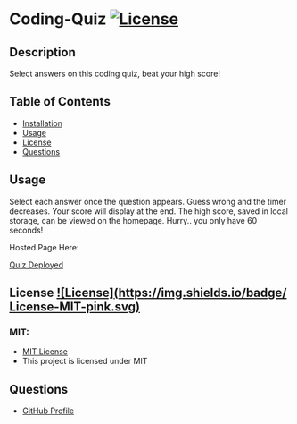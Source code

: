 # Coding-Quiz [![License](https://img.shields.io/badge/License-MIT-pink.svg)](https://opensource.org/licenses/MIT) 
                       
## Description
Select answers on this coding quiz, beat your high score! 

## Table of Contents
- [Installation](#installation)
- [Usage](#usage)
- [License](#license)
- [Questions](#questions)
    
## Usage
Select each answer once the question appears. Guess wrong and the timer decreases. Your score will display at the end. The high score, saved in local storage, can be viewed on the homepage. Hurry.. you only have 60 seconds!

Hosted Page Here:

<a href = "hhttps://janeijones.github.io/Coding-Quiz/">Quiz Deployed</a>




## License [![License](https://img.shields.io/badge/ License-MIT-pink.svg)](https://opensource.org/licenses/MIT)
<h3> MIT: </h3>
<ul> <li> <a href = "https://opensource.org/licenses/MIT"> MIT License </a></li> <li> This project is licensed under MIT</li> </ul>

## Questions
<ul> <li><a href = "https://github.com/janeijones">GitHub Profile </li></ul>
